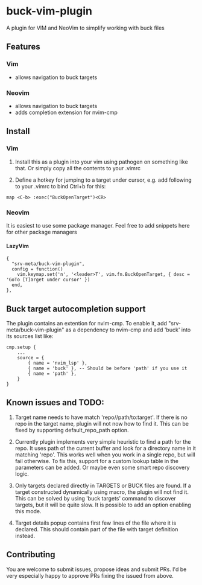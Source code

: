 # buck-vim-plugin

A plugin for VIM and NeoVim to simplify working with buck files

## Features

### Vim

- allows navigation to buck targets

### Neovim

- allows navigation to buck targets
- adds completion extension for nvim-cmp

## Install

### Vim

1. Install this as a plugin into your vim using pathogen on something like that. Or simply copy all the contents to your .vimrc

2. Define a hotkey for jumping to a target under cursor, e.g. add following to your .vimrc to bind Ctrl+b for this:

`map <C-b> :exec("BuckOpenTarget")<CR>`

### Neovim

It is easiest to use some package manager. Feel free to add snippets here for other package managers
#### LazyVim
```
{
  "srv-meta/buck-vim-plugin",
  config = function()
    vim.keymap.set('n', '<leader>T', vim.fn.BuckOpenTarget, { desc = 'GoTo [T]arget under cursor' })
  end,
},
```


## Buck target autocompletion support
The plugin contains an extention for nvim-cmp. To enable it, add "srv-meta/buck-vim-plugin" as a dependency to nvim-cmp and add 'buck' into its sources list like:
```
cmp.setup {
    ...
    source = {
        { name = 'nvim_lsp' },
        { name = 'buck' }, -- Should be before 'path' if you use it
        { name = 'path' },
    }
}
```


## Known issues and TODO:

1. Target name needs to have match 'repo//path/to:target'. If there is no repo in the target name, plugin will not now how to find it. This can be fixed by supporting default_repo_path option.

2. Currently plugin implements very simple heuristic to find a path for the repo. It uses path of the current buffer and look for a directory name in it matching 'repo'. This works well when you work in a single repo, but will fail otherwise. To fix this, support for a custom lookup table in the parameters can be added. Or maybe even some smart repo discovery logic.

3. Only targets declared directly in TARGETS or BUCK files are found. If a target constructed dynamically using macro, the plugin will not find it. This can be solved by using 'buck targets' command to discover targets, but it will be quite slow. It is possible to add an option enabling this mode.

4. Target details popup contains first few lines of the file where it is declared. This should contain part of the file with target definition instead.

## Contributing

You are welcome to submit issues, propose ideas and submit PRs. I'd be very especially happy to approve PRs fixing the issued from above. 
